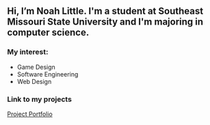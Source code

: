 ## Hi, I’m Noah Little. I'm a student at Southeast Missouri State University and I'm majoring in computer science.
### My interest:
- Game Design
- Software Engineering
- Web Design

### Link to my projects
[Project Portfolio](https://github.com/NoahLittle2001/Portfolio)

<!---
NoahLittle2001/NoahLittle2001 is a ✨ special ✨ repository because its `README.md` (this file) appears on your GitHub profile.
You can click the Preview link to take a look at your changes.
--->
